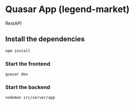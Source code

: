 # Quasar App (legend-market)

RestAPI

## Install the dependencies
```bash
npm install
```

### Start the frontend
```bash
quasar dev
```

### Start the backend
```bash
nodemon src/server/app
```



